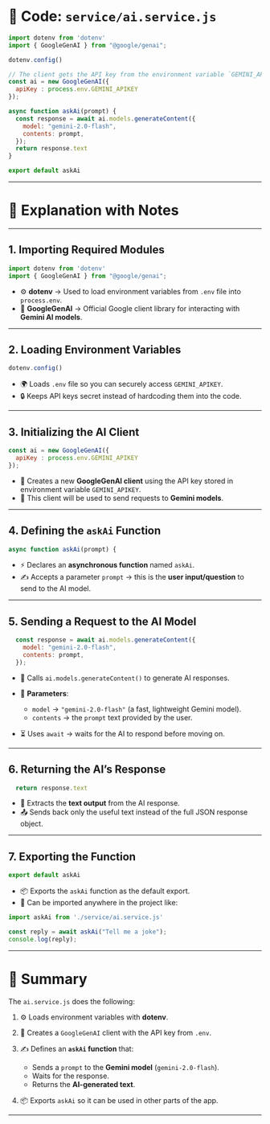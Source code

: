 
# 📄 Code: `service/ai.service.js`

```js
import dotenv from 'dotenv'
import { GoogleGenAI } from "@google/genai";

dotenv.config()

// The client gets the API key from the environment variable `GEMINI_API_KEY`.
const ai = new GoogleGenAI({
  apiKey : process.env.GEMINI_APIKEY
});

async function askAi(prompt) {
  const response = await ai.models.generateContent({
    model: "gemini-2.0-flash",
    contents: prompt,
  });
  return response.text
}

export default askAi
```

---

# 📝 Explanation with Notes

---

## 1. Importing Required Modules

```js
import dotenv from 'dotenv'
import { GoogleGenAI } from "@google/genai";
```

* ⚙️ **dotenv** → Used to load environment variables from `.env` file into `process.env`.
* 🤖 **GoogleGenAI** → Official Google client library for interacting with **Gemini AI models**.

---

## 2. Loading Environment Variables

```js
dotenv.config()
```

* 🌍 Loads `.env` file so you can securely access `GEMINI_APIKEY`.
* 🔒 Keeps API keys secret instead of hardcoding them into the code.

---

## 3. Initializing the AI Client

```js
const ai = new GoogleGenAI({
  apiKey : process.env.GEMINI_APIKEY
});
```

* 🔑 Creates a new **GoogleGenAI client** using the API key stored in environment variable `GEMINI_APIKEY`.
* 📌 This client will be used to send requests to **Gemini models**.

---

## 4. Defining the `askAi` Function

```js
async function askAi(prompt) {
```

* ⚡ Declares an **asynchronous function** named `askAi`.
* ✍️ Accepts a parameter `prompt` → this is the **user input/question** to send to the AI model.

---

## 5. Sending a Request to the AI Model

```js
  const response = await ai.models.generateContent({
    model: "gemini-2.0-flash",
    contents: prompt,
  });
```

* 🚀 Calls `ai.models.generateContent()` to generate AI responses.
* 🔎 **Parameters**:

  * `model` → `"gemini-2.0-flash"` (a fast, lightweight Gemini model).
  * `contents` → the `prompt` text provided by the user.
* ⏳ Uses `await` → waits for the AI to respond before moving on.

---

## 6. Returning the AI’s Response

```js
  return response.text
```

* 📝 Extracts the **text output** from the AI response.
* 📤 Sends back only the useful text instead of the full JSON response object.

---

## 7. Exporting the Function

```js
export default askAi
```

* 📦 Exports the `askAi` function as the default export.
* 🔧 Can be imported anywhere in the project like:

```js
import askAi from './service/ai.service.js'

const reply = await askAi("Tell me a joke");
console.log(reply);
```

---

# 🌟 Summary

The `ai.service.js` does the following:

1. ⚙️ Loads environment variables with **dotenv**.
2. 🔑 Creates a `GoogleGenAI` client with the API key from `.env`.
3. ✍️ Defines an **`askAi` function** that:

   * Sends a `prompt` to the **Gemini model** (`gemini-2.0-flash`).
   * Waits for the response.
   * Returns the **AI-generated text**.
4. 📦 Exports `askAi` so it can be used in other parts of the app.

---
